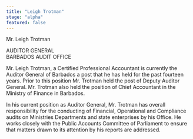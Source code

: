 ```yaml
---
title: "Leigh Trotman"
stage: "alpha"
featured: false
---
```


Mr. Leigh Trotman

AUDITOR GENERAL  
BARBADOS AUDIT OFFICE

Mr.
Leigh Trotman, a Certified Professional Accountant is currently the Auditor
General of Barbados a post that he has held for the past fourteen years. Prior
to this position Mr. Trotman held the post of Deputy Auditor General. Mr.
Trotman also held the position of Chief Accountant in the Ministry of Finance
in Barbados.

In his current position as Auditor
General, Mr. Trotman has overall responsibility for the conducting of
Financial, Operational and Compliance audits on Ministries Departments and
state enterprises by his Office. He works closely with the Public Accounts
Committee of Parliament to ensure that matters drawn to its attention by his
reports are addressed.